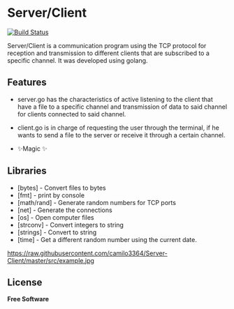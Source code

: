 # Server/Client

[![Build Status](https://travis-ci.org/joemccann/dillinger.svg?branch=master)](https://travis-ci.org/joemccann/dillinger)

Server/Client is a communication program using the TCP protocol for reception and transmission to different clients that are subscribed to a specific channel. It was developed using golang.

## Features


- server.go has the characteristics of active listening to the client that have a file to a specific channel and transmission of data to said channel for clients connected to said channel.

- client.go is in charge of requesting the user through the terminal, if he wants to send a file to the server or receive it through a certain channel.
- ✨Magic ✨

## Libraries

- [bytes] - Convert files to bytes
- [fmt]   - print by console
- [math/rand] - Generate random numbers for TCP ports
- [net]  - Generate the connections
- [os] -  Open computer files
- [strconv] - Convert integers to string
- [strings] - Convert to string
- [time] - Get a different random number using the current date.


https://raw.githubusercontent.com/camilo3364/Server-Client/master/src/example.jpg



## License
**Free Software**
